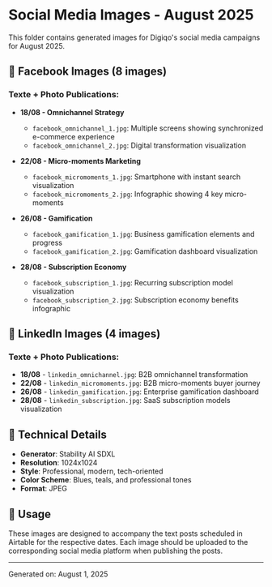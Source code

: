# Social Media Images - August 2025

This folder contains generated images for Digiqo's social media campaigns for August 2025.

## 📱 Facebook Images (8 images)

### Texte + Photo Publications:
- **18/08 - Omnichannel Strategy** 
  - `facebook_omnichannel_1.jpg`: Multiple screens showing synchronized e-commerce experience
  - `facebook_omnichannel_2.jpg`: Digital transformation visualization

- **22/08 - Micro-moments Marketing**
  - `facebook_micromoments_1.jpg`: Smartphone with instant search visualization
  - `facebook_micromoments_2.jpg`: Infographic showing 4 key micro-moments

- **26/08 - Gamification**
  - `facebook_gamification_1.jpg`: Business gamification elements and progress
  - `facebook_gamification_2.jpg`: Gamification dashboard visualization

- **28/08 - Subscription Economy**
  - `facebook_subscription_1.jpg`: Recurring subscription model visualization
  - `facebook_subscription_2.jpg`: Subscription economy benefits infographic

## 💼 LinkedIn Images (4 images)

### Texte + Photo Publications:
- **18/08** - `linkedin_omnichannel.jpg`: B2B omnichannel transformation
- **22/08** - `linkedin_micromoments.jpg`: B2B micro-moments buyer journey
- **26/08** - `linkedin_gamification.jpg`: Enterprise gamification dashboard
- **28/08** - `linkedin_subscription.jpg`: SaaS subscription models visualization

## 🎨 Technical Details
- **Generator**: Stability AI SDXL
- **Resolution**: 1024x1024
- **Style**: Professional, modern, tech-oriented
- **Color Scheme**: Blues, teals, and professional tones
- **Format**: JPEG

## 📅 Usage
These images are designed to accompany the text posts scheduled in Airtable for the respective dates. Each image should be uploaded to the corresponding social media platform when publishing the posts.

---
Generated on: August 1, 2025